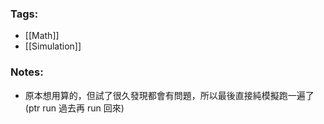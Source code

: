 ### Tags:
- [[Math]]
- [[Simulation]]
### Notes:
- 原本想用算的，但試了很久發現都會有問題，所以最後直接純模擬跑一遍了 (ptr run 過去再 run 回來)